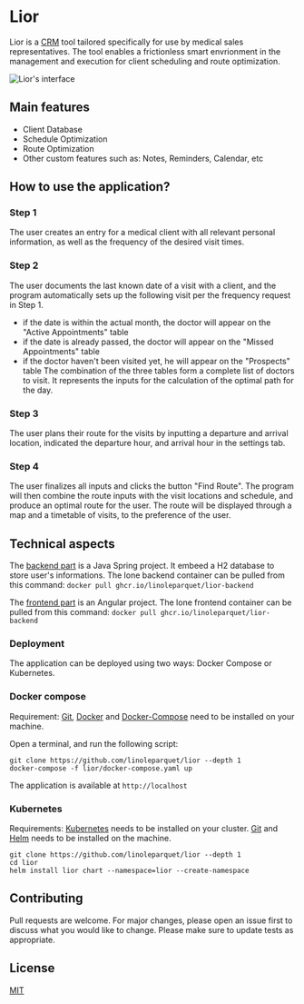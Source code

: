 # Lior

Lior is a [CRM](https://www.salesforce.com/crm/what-is-crm/) tool tailored specifically for use by medical sales representatives. The tool enables a frictionless smart envrionment in the management and execution for client scheduling and route optimization.

![Lior's interface](images/lior-interface.gif)

## Main features

- Client Database
- Schedule Optimization
- Route Optimization
- Other custom features such as: Notes, Reminders, Calendar, etc

## How to use the application?

### Step 1

The user creates an entry for a medical client with all relevant personal information, as well as the frequency of the desired visit times.

### Step 2

The user documents the last known date of a visit with a client, and the program automatically sets up the following visit per the frequency request in Step 1.

- if the date is within the actual month, the doctor will appear on the "Active Appointments" table
- if the date is already passed, the doctor will appear on the "Missed Appointments" table
- if the doctor haven't been visited yet, he will appear on the "Prospects" table
  The combination of the three tables form a complete list of doctors to visit. It represents the inputs for the calculation of the optimal path for the day.

### Step 3

The user plans their route for the visits by inputting a departure and arrival location, indicated the departure hour, and arrival hour in the settings tab.

### Step 4

The user finalizes all inputs and clicks the button "Find Route". The program will then combine the route inputs with the visit locations and schedule, and produce an optimal route for the user. The route will be displayed through a map and a timetable of visits, to the preference of the user.

## Technical aspects

The [backend part](https://github.com/linoleparquet/lior-backend) is a Java Spring project. It embeed a H2 database to store user's informations.
The lone backend container can be pulled from this command: `docker pull ghcr.io/linoleparquet/lior-backend`

The [frontend part](https://github.com/linoleparquet/lior-frontend) is an Angular project.
The lone frontend container can be pulled from this command: `docker pull ghcr.io/linoleparquet/lior-backend`

### Deployment

The application can be deployed using two ways: Docker Compose or Kubernetes.

### Docker compose

Requirement:
[Git](git.com), [Docker](https://www.docker.com/) and [Docker-Compose](https://docs.docker.com/compose/) need to be installed on your machine.

Open a terminal, and run the following script:

```
git clone https://github.com/linoleparquet/lior --depth 1
docker-compose -f lior/docker-compose.yaml up
```

The application is available at `http://localhost`

### Kubernetes

Requirements:
[Kubernetes](https://kubernetes.io/fr/) needs to be installed on your cluster. [Git](git.com) and [Helm](https://helm.sh/) needs to be installed on the machine.

```
git clone https://github.com/linoleparquet/lior --depth 1
cd lior
helm install lior chart --namespace=lior --create-namespace
```

## Contributing

Pull requests are welcome. For major changes, please open an issue first to discuss what you would like to change.
Please make sure to update tests as appropriate.

## License

[MIT](https://choosealicense.com/licenses/mit/)
